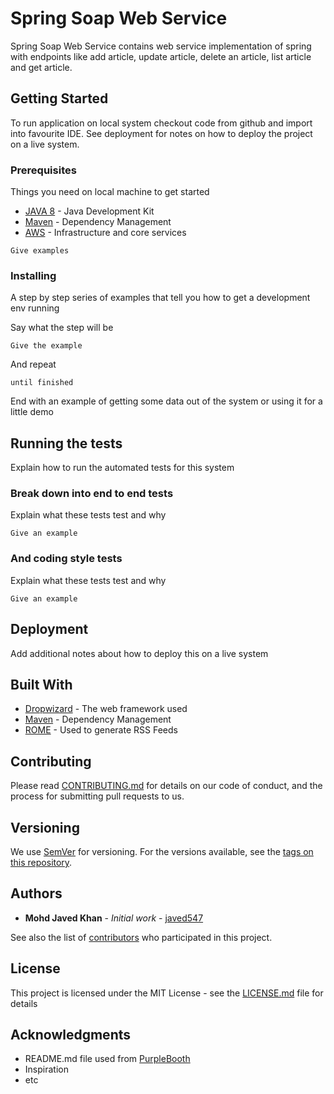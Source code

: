# Spring Soap Web Service

Spring Soap Web Service contains web service implementation of spring with endpoints like add article, update article, delete an article, list article and get article.
  

## Getting Started

To run application on local system checkout code from github and import into favourite IDE.
See deployment for notes on how to deploy the project on a live system.

### Prerequisites

Things you need on local machine to get started

* [JAVA 8](http://www.dropwizard.io/1.0.2/docs/) - Java Development Kit
* [Maven](https://maven.apache.org/) - Dependency Management
* [AWS](https://aws.amazon.com/) - Infrastructure and core services

```
Give examples
```

### Installing

A step by step series of examples that tell you how to get a development env running

Say what the step will be

```
Give the example
```

And repeat

```
until finished
```

End with an example of getting some data out of the system or using it for a little demo

## Running the tests

Explain how to run the automated tests for this system

### Break down into end to end tests

Explain what these tests test and why

```
Give an example
```

### And coding style tests

Explain what these tests test and why

```
Give an example
```

## Deployment

Add additional notes about how to deploy this on a live system

## Built With

* [Dropwizard](http://www.dropwizard.io/1.0.2/docs/) - The web framework used
* [Maven](https://maven.apache.org/) - Dependency Management
* [ROME](https://rometools.github.io/rome/) - Used to generate RSS Feeds

## Contributing

Please read [CONTRIBUTING.md](https://gist.github.com/PurpleBooth/b24679402957c63ec426) for details on our code of conduct, and the process for submitting pull requests to us.

## Versioning

We use [SemVer](http://semver.org/) for versioning. For the versions available, see the [tags on this repository](https://github.com/your/project/tags). 

## Authors

* **Mohd Javed Khan** - *Initial work* - [javed547](https://github.com/javed547)

See also the list of [contributors](https://github.com/javed547/workout-logger/graphs/contributors) who participated in this project.

## License

This project is licensed under the MIT License - see the [LICENSE.md](LICENSE.md) file for details

## Acknowledgments

* README.md file used from [PurpleBooth](https://gist.github.com/PurpleBooth) 
* Inspiration
* etc